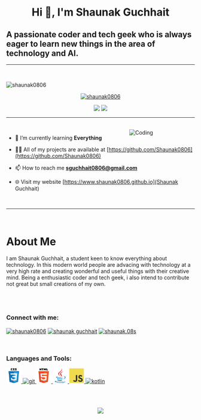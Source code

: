 <h1 align="center">Hi 👋, I'm Shaunak Guchhait</h1>
<h2 align="left">A passionate coder and tech geek who is always eager to learn new things in the area of technology and AI.</h2>
<hr /><br />

<p align="left"> <img src="https://komarev.com/ghpvc/?username=shaunak0806&label=Profile%20views&color=0e75b6&style=flat" alt="shaunak0806" /> </p>


<p align="center"> <a href="https://github-profile-trophy.vercel.app/?username=shaunak0806&theme=monokai"><img src="https://github-profile-trophy.vercel.app/?username=shaunak0806&theme=monokai" alt="shaunak0806" /></a> </p>



<p align="center">
<img height=150 src="https://github-readme-stats.vercel.app/api?username=shaunak0806&count_private=true&include_all_commits=true&theme=radical&show_icons=true" />
<img height=150 src="https://github-readme-stats.vercel.app/api/top-langs/?username=shaunak0806&layout=compact&theme=radical&langs_count=10" />
</p>
<hr /><br />


<img  align="right"  width="175px" src="https://images.unsplash.com/photo-1580927752452-89d86da3fa0a?ixid=MnwxMjA3fDB8MHxzZWFyY2h8NXx8Y29kaW5nfGVufDB8fDB8fA%3D%3D&ixlib=rb-1.2.1&w=1000&q=80" alt="Coding">

- 🌱 I’m currently learning **Everything**

- 👨‍💻 All of my projects are available at [https://github.com/Shaunak0806](https://github.com/Shaunak0806)

- 📫 How to reach me **sguchhait0806@gmail.com**

- 🌐 Visit my website [https://www.shaunak0806.github.io](Shaunak Guchhait)

<br>
<hr /><br />
<h1>About Me</h1>
<p>I am Shaunak Guchhait, a student keen to know everything about technology. In this modern world people are advacing with technology at a very high rate and creating wonderful and useful things with their creative mind. Being a enthusiastic coder and tech geek, i also intend to contribute not great but small creations of my own.</p>
<br>
<br>
<h3 align="left">Connect with me:</h3>
<p align="left">
<a href="https://twitter.com/shaunak0806" target="blank"><img align="center" src="https://raw.githubusercontent.com/rahuldkjain/github-profile-readme-generator/master/src/images/icons/Social/twitter.svg" alt="shaunak0806" height="30" width="40" /></a>
<a href="https://stackoverflow.com/users/16436769/shaunak-guchhait" target="blank"><img align="center" src="https://raw.githubusercontent.com/rahuldkjain/github-profile-readme-generator/master/src/images/icons/Social/stack-overflow.svg" alt="shaunak guchhait" height="30" width="40" /></a>
<a href="https://instagram.com/shaunak.08s" target="blank"><img align="center" src="https://raw.githubusercontent.com/rahuldkjain/github-profile-readme-generator/master/src/images/icons/Social/instagram.svg" alt="shaunak.08s" height="30" width="40" /></a>
</p>
<br>
<h3 align="left">Languages and Tools:</h3>
<p align="left"> <a href="https://www.w3schools.com/css/" target="_blank"> <img src="https://raw.githubusercontent.com/devicons/devicon/master/icons/css3/css3-original-wordmark.svg" alt="css3" width="40" height="40"/> </a> <a href="https://git-scm.com/" target="_blank"> <img src="https://www.vectorlogo.zone/logos/git-scm/git-scm-icon.svg" alt="git" width="40" height="40"/> </a> <a href="https://www.w3.org/html/" target="_blank"> <img src="https://raw.githubusercontent.com/devicons/devicon/master/icons/html5/html5-original-wordmark.svg" alt="html5" width="40" height="40"/> </a> <a href="https://www.java.com" target="_blank"> <img src="https://raw.githubusercontent.com/devicons/devicon/master/icons/java/java-original.svg" alt="java" width="40" height="40"/> </a> <a href="https://developer.mozilla.org/en-US/docs/Web/JavaScript" target="_blank"> <img src="https://raw.githubusercontent.com/devicons/devicon/master/icons/javascript/javascript-original.svg" alt="javascript" width="40" height="40"/> </a> <a href="https://kotlinlang.org" target="_blank"> <img src="https://www.vectorlogo.zone/logos/kotlinlang/kotlinlang-icon.svg" alt="kotlin" width="40" height="40"/> </a> </p>
<br>


<br>




<p align="center">
    <img src="https://img.shields.io/badge/THANKS%20FOR-VISITING%20❤%EF%B8%8F-informational?style=for-the-badge&logo=github"/>
</p>
